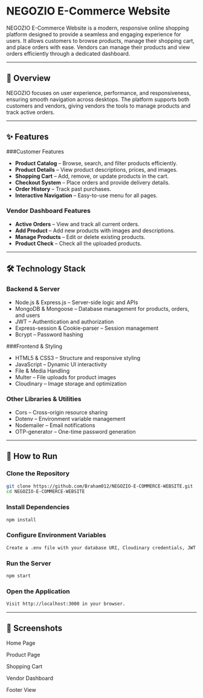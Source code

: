 # NEGOZIO E-Commerce Website

NEGOZIO E-Commerce Website is a modern, responsive online shopping platform designed to provide a seamless and engaging experience for users.
It allows customers to browse products, manage their shopping cart, and place orders with ease. Vendors can manage their products and view orders efficiently through a dedicated dashboard.

---

## 📌 Overview

NEGOZIO focuses on user experience, performance, and responsiveness, ensuring smooth navigation across desktops.
The platform supports both customers and vendors, giving vendors the tools to manage products and track active orders.

---

## ✨ Features

###Customer Features

- **Product Catalog** – Browse, search, and filter products efficiently.
- **Product Details** – View product descriptions, prices, and images.
- **Shopping Cart** – Add, remove, or update products in the cart.
- **Checkout System** – Place orders and provide delivery details.
- **Order History** – Track past purchases.
- **Interactive Navigation** – Easy-to-use menu for all pages.

### Vendor Dashboard Features

- **Active Orders** – View and track all current orders.
- **Add Product** – Add new products with images and descriptions.
- **Manage Products** – Edit or delete existing products.
- **Product Check**  – Check all the uploaded products.

---

## 🛠 Technology Stack

### Backend & Server

- Node.js & Express.js – Server-side logic and APIs
- MongoDB & Mongoose – Database management for products, orders, and users
- JWT – Authentication and authorization
- Express-session & Cookie-parser – Session management
- Bcrypt – Password hashing

###Frontend & Styling

- HTML5 & CSS3 – Structure and responsive styling
- JavaScript – Dynamic UI interactivity
- File & Media Handling
- Multer – File uploads for product images
- Cloudinary – Image storage and optimization

### Other Libraries & Utilities

- Cors – Cross-origin resource sharing
- Dotenv – Environment variable management
- Nodemailer – Email notifications
- OTP-generator – One-time password generation

---

## 🚀 How to Run

### Clone the Repository

```bash
git clone https://github.com/Braham012/NEGOZIO-E-COMMERCE-WEBSITE.git
cd NEGOZIO-E-COMMERCE-WEBSITE
```

### Install Dependencies
```bash
npm install
```

### Configure Environment Variables
```bash
Create a .env file with your database URI, Cloudinary credentials, JWT secret, and email credentials.
```
### Run the Server
```bash
npm start
```

### Open the Application
```bash
Visit http://localhost:3000 in your browser.
```

---

## 📸 Screenshots

Home Page

Product Page

Shopping Cart

Vendor Dashboard

Footer View
